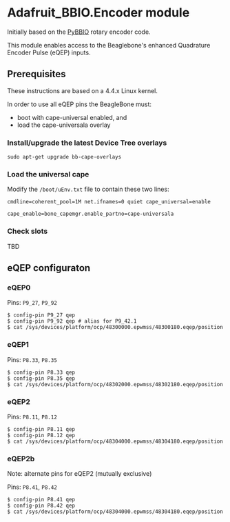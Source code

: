 # Adafruit_BBIO.Encoder module

Initially based on the [PyBBIO](https://github.com/graycatlabs/PyBBIO/bbio/libraries/RotaryEncoder/rotary_encoder.py) rotary encoder code.

This module enables access to the Beaglebone's enhanced Quadrature Encoder Pulse (eQEP) inputs.

## Prerequisites

These instructions are based on a 4.4.x Linux kernel.

In order to use all eQEP pins the BeagleBone must:

- boot with cape-universal enabled, and
- load the cape-universala overlay


### Install/upgrade the latest Device Tree overlays

```
sudo apt-get upgrade bb-cape-overlays
```

### Load the universal cape

Modify the `/boot/uEnv.txt` file to contain these two lines: 

```
cmdline=coherent_pool=1M net.ifnames=0 quiet cape_universal=enable
```

```
cape_enable=bone_capemgr.enable_partno=cape-universala
```

### Check slots

TBD

## eQEP configuraton

### eQEP0

Pins: `P9_27`, `P9_92`

```
$ config-pin P9_27 qep
$ config-pin P9_92 qep # alias for P9_42.1
$ cat /sys/devices/platform/ocp/48300000.epwmss/48300180.eqep/position
```

### eQEP1

Pins: `P8.33`, `P8.35`

```
$ config-pin P8.33 qep
$ config-pin P8.35 qep
$ cat /sys/devices/platform/ocp/48302000.epwmss/48302180.eqep/position
```

### eQEP2

Pins: `P8.11`, `P8.12`

```
$ config-pin P8.11 qep 
$ config-pin P8.12 qep
$ cat /sys/devices/platform/ocp/48304000.epwmss/48304180.eqep/position
```

### eQEP2b

Note: alternate pins for eQEP2 (mutually exclusive)

Pins: `P8.41`, `P8.42`

```
$ config-pin P8.41 qep 
$ config-pin P8.42 qep
$ cat /sys/devices/platform/ocp/48304000.epwmss/48304180.eqep/position
```

